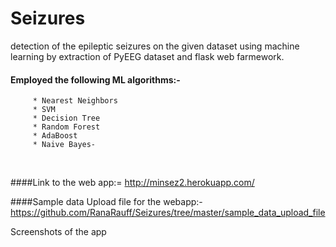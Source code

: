 # Seizures
detection of the epileptic seizures on the given dataset using machine learning by extraction of PyEEG dataset and flask web farmework.<br>

#### Employed the following ML algorithms:-
         * Nearest Neighbors 
         * SVM
         * Decision Tree
         * Random Forest
         * AdaBoost
         * Naive Bayes-

<br>

####Link to the web app:= http://minsez2.herokuapp.com/<br>

####Sample data Upload file for the webapp:- https://github.com/RanaRauff/Seizures/tree/master/sample_data_upload_file <br>

Screenshots of the app
